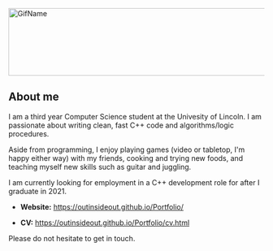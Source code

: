 <a data-flickr-embed="true" href="https://www.flickr.com/photos/190027932@N07/50393061116/in/dateposted-public/" title="GifName"><img src="https://live.staticflickr.com/65535/50393061116_8209cfd2e8_o.gif" align="center" width="619" height="133" alt="GifName"></a>

## About me

I am a third year Computer Science student at the Univesity of Lincoln. I am passionate about writing clean, fast C++ code and algorithms/logic procedures. 

Aside from programming, I enjoy playing games (video or tabletop, I'm happy either way) with my friends, cooking and trying new foods, and teaching myself new skills such as guitar and juggling. 

I am currently looking for employment in a C++ development role for after I graduate in 2021. 

- <b>Website:</b>  <a href="https://outinsideout.github.io/Portfolio/">https://outinsideout.github.io/Portfolio/</a>

- <b>CV:</b> <a href="https://outinsideout.github.io/Portfolio/cv.html">https://outinsideout.github.io/Portfolio/cv.html</a>

Please do not hesitate to get in touch.
